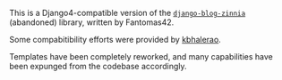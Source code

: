 This is a Django4-compatible version of the [`django-blog-zinnia`](https://github.com/Fantomas42/django-blog-zinnia) (abandoned) library, written by Fantomas42.

Some compabitibility efforts were provided by [kbhalerao](https://github.com/kbhalerao/django-blog-zinnia/tree/Django-4).

Templates have been completely reworked, and many capabilities have been expunged from the codebase accordingly.
